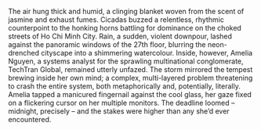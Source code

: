 The air hung thick and humid, a clinging blanket woven from the scent of jasmine and exhaust fumes.  Cicadas buzzed a relentless, rhythmic counterpoint to the honking horns battling for dominance on the choked streets of Ho Chi Minh City.  Rain, a sudden, violent downpour, lashed against the panoramic windows of the 27th floor, blurring the neon-drenched cityscape into a shimmering watercolour.  Inside, however,  Amelia Nguyen, a systems analyst for the sprawling multinational conglomerate, TechTran Global, remained utterly unfazed.  The storm mirrored the tempest brewing inside her own mind; a complex, multi-layered problem threatening to crash the entire system, both metaphorically and, potentially, literally.  Amelia tapped a manicured fingernail against the cool glass, her gaze fixed on a flickering cursor on her multiple monitors.  The deadline loomed – midnight, precisely – and the stakes were higher than any she’d ever encountered.
